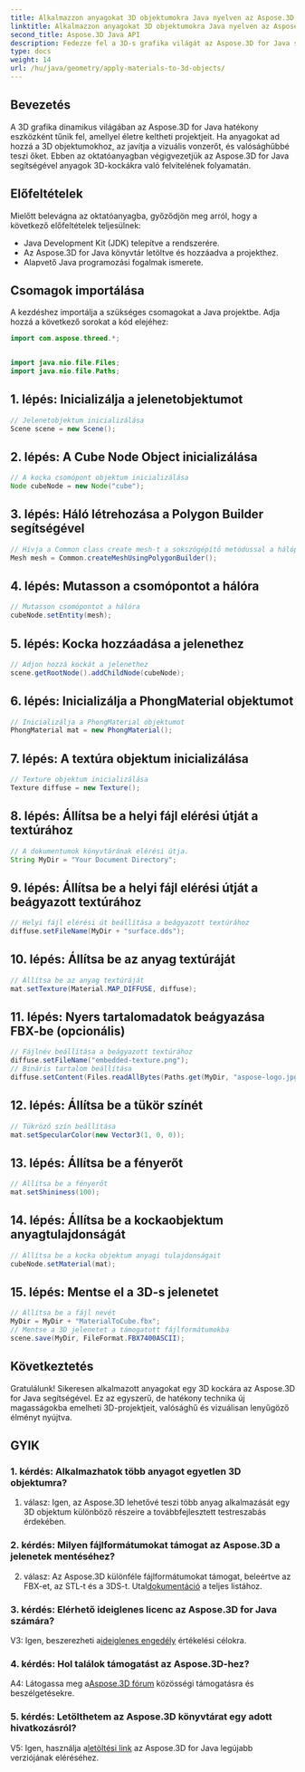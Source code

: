 ```yaml
---
title: Alkalmazzon anyagokat 3D objektumokra Java nyelven az Aspose.3D segítségével
linktitle: Alkalmazzon anyagokat 3D objektumokra Java nyelven az Aspose.3D segítségével
second_title: Aspose.3D Java API
description: Fedezze fel a 3D-s grafika világát az Aspose.3D for Java segítségével. Tanulja meg, hogyan alkalmazhat zökkenőmentesen anyagokat 3D objektumokra. Emelje fel projektjeit valósághű látványvilággal.
type: docs
weight: 14
url: /hu/java/geometry/apply-materials-to-3d-objects/
---
```

## Bevezetés

A 3D grafika dinamikus világában az Aspose.3D for Java hatékony eszközként tűnik fel, amellyel életre keltheti projektjeit. Ha anyagokat ad hozzá a 3D objektumokhoz, az javítja a vizuális vonzerőt, és valósághűbbé teszi őket. Ebben az oktatóanyagban végigvezetjük az Aspose.3D for Java segítségével anyagok 3D-kockákra való felvitelének folyamatán.

## Előfeltételek

Mielőtt belevágna az oktatóanyagba, győződjön meg arról, hogy a következő előfeltételek teljesülnek:

- Java Development Kit (JDK) telepítve a rendszerére.
- Az Aspose.3D for Java könyvtár letöltve és hozzáadva a projekthez.
- Alapvető Java programozási fogalmak ismerete.

## Csomagok importálása

A kezdéshez importálja a szükséges csomagokat a Java projektbe. Adja hozzá a következő sorokat a kód elejéhez:

```java
import com.aspose.threed.*;


import java.nio.file.Files;
import java.nio.file.Paths;
```

## 1. lépés: Inicializálja a jelenetobjektumot

```java
// Jelenetobjektum inicializálása
Scene scene = new Scene();
```

## 2. lépés: A Cube Node Object inicializálása

```java
// A kocka csomópont objektum inicializálása
Node cubeNode = new Node("cube");
```

## 3. lépés: Háló létrehozása a Polygon Builder segítségével

```java
// Hívja a Common class create mesh-t a sokszögépítő metódussal a hálópéldány beállításához
Mesh mesh = Common.createMeshUsingPolygonBuilder();
```

## 4. lépés: Mutasson a csomópontot a hálóra

```java
// Mutasson csomópontot a hálóra
cubeNode.setEntity(mesh);
```

## 5. lépés: Kocka hozzáadása a jelenethez

```java
// Adjon hozzá kockát a jelenethez
scene.getRootNode().addChildNode(cubeNode);
```

## 6. lépés: Inicializálja a PhongMaterial objektumot

```java
// Inicializálja a PhongMaterial objektumot
PhongMaterial mat = new PhongMaterial();
```

## 7. lépés: A textúra objektum inicializálása

```java
// Texture objektum inicializálása
Texture diffuse = new Texture();
```

## 8. lépés: Állítsa be a helyi fájl elérési útját a textúrához

```java
// A dokumentumok könyvtárának elérési útja.
String MyDir = "Your Document Directory";
```

## 9. lépés: Állítsa be a helyi fájl elérési útját a beágyazott textúrához

```java
// Helyi fájl elérési út beállítása a beágyazott textúrához
diffuse.setFileName(MyDir + "surface.dds");
```

## 10. lépés: Állítsa be az anyag textúráját

```java
// Állítsa be az anyag textúráját
mat.setTexture(Material.MAP_DIFFUSE, diffuse);
```

## 11. lépés: Nyers tartalomadatok beágyazása FBX-be (opcionális)

```java
// Fájlnév beállítása a beágyazott textúrához
diffuse.setFileName("embedded-texture.png");
// Bináris tartalom beállítása
diffuse.setContent(Files.readAllBytes(Paths.get(MyDir, "aspose-logo.jpg")));
```

## 12. lépés: Állítsa be a tükör színét

```java
// Tükröző szín beállítása
mat.setSpecularColor(new Vector3(1, 0, 0));
```

## 13. lépés: Állítsa be a fényerőt

```java
// Állítsa be a fényerőt
mat.setShininess(100);
```

## 14. lépés: Állítsa be a kockaobjektum anyagtulajdonságát

```java
// Állítsa be a kocka objektum anyagi tulajdonságait
cubeNode.setMaterial(mat);
```

## 15. lépés: Mentse el a 3D-s jelenetet

```java
// Állítsa be a fájl nevét
MyDir = MyDir + "MaterialToCube.fbx";
// Mentse a 3D jelenetet a támogatott fájlformátumokba
scene.save(MyDir, FileFormat.FBX7400ASCII);
```

## Következtetés

Gratulálunk! Sikeresen alkalmazott anyagokat egy 3D kockára az Aspose.3D for Java segítségével. Ez az egyszerű, de hatékony technika új magasságokba emelheti 3D-projektjeit, valósághű és vizuálisan lenyűgöző élményt nyújtva.

## GYIK

### 1. kérdés: Alkalmazhatok több anyagot egyetlen 3D objektumra?

1. válasz: Igen, az Aspose.3D lehetővé teszi több anyag alkalmazását egy 3D objektum különböző részeire a továbbfejlesztett testreszabás érdekében.

### 2. kérdés: Milyen fájlformátumokat támogat az Aspose.3D a jelenetek mentéséhez?

 2. válasz: Az Aspose.3D különféle fájlformátumokat támogat, beleértve az FBX-et, az STL-t és a 3DS-t. Utal[dokumentáció](https://reference.aspose.com/3d/java/) a teljes listához.

### 3. kérdés: Elérhető ideiglenes licenc az Aspose.3D for Java számára?

 V3: Igen, beszerezheti a[ideiglenes engedély](https://purchase.aspose.com/temporary-license/) értékelési célokra.

### 4. kérdés: Hol találok támogatást az Aspose.3D-hez?

 A4: Látogassa meg a[Aspose.3D fórum](https://forum.aspose.com/c/3d/18) közösségi támogatásra és beszélgetésekre.

### 5. kérdés: Letölthetem az Aspose.3D könyvtárat egy adott hivatkozásról?

 V5: Igen, használja a[letöltési link](https://releases.aspose.com/3d/java/) az Aspose.3D for Java legújabb verziójának eléréséhez.